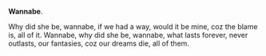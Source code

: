 **Wannabe**.

Why did she be, wannabe, if we had a way, would it be mine, coz the blame is, all of it. Wannabe, why did she be, wannabe, what lasts forever, never outlasts, our fantasies, coz our dreams die, all of them.


